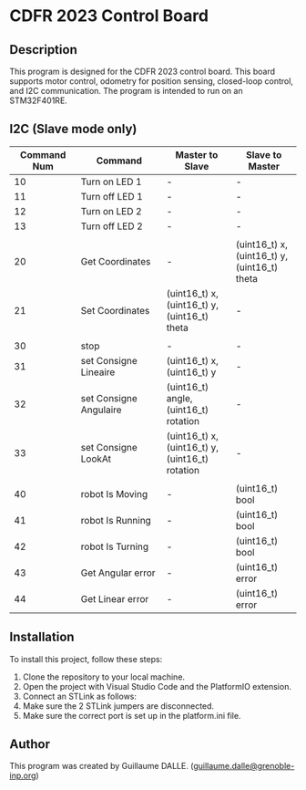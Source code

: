 # CDFR 2023 Control Board

## Description

This program is designed for the CDFR 2023 control board. This board supports motor control, odometry for position sensing, closed-loop control, and I2C communication. The program is intended to run on an STM32F401RE.

## I2C (Slave mode only)

| Command Num | Command | Master to Slave | Slave to Master |
| --- | --- | --- |  --- |
| 10 | Turn on LED 1 | - | - |
| 11 | Turn off LED 1 | - | - |
| 12 | Turn on LED 2 | - | - |
| 13 | Turn off LED 2 | - | - |
| | | | |
| 20 | Get Coordinates | -  | (uint16_t) x,<br> (uint16_t) y,<br> (uint16_t) theta |
| 21 | Set Coordinates | (uint16_t) x,<br> (uint16_t) y,<br> (uint16_t) theta | - |
| | | | |
| 30 | stop | - | - |
| 31 | set Consigne Lineaire | (uint16_t) x,<br> (uint16_t) y| - |
| 32 | set Consigne Angulaire | (uint16_t) angle,<br> (uint16_t) rotation | -
| 33 | set Consigne LookAt | (uint16_t) x,<br> (uint16_t) y,<br> (uint16_t) rotation | -
| | | | |
| 40 | robot Is Moving | - | (uint16_t) bool |
| 41 | robot Is Running | - | (uint16_t) bool |
| 42 | robot Is Turning | - | (uint16_t) bool |
| 43 | Get Angular error | - | (uint16_t) error |
| 44 | Get Linear error | - | (uint16_t) error |

 

## Installation

To install this project, follow these steps:

1. Clone the repository to your local machine.
2. Open the project with Visual Studio Code and the PlatformIO extension.
3. Connect an STLink as follows:
4. Make sure the 2 STLink jumpers are disconnected.
5. Make sure the correct port is set up in the platform.ini file.

## Author

This program was created by Guillaume DALLE. (guillaume.dalle@grenoble-inp.org)